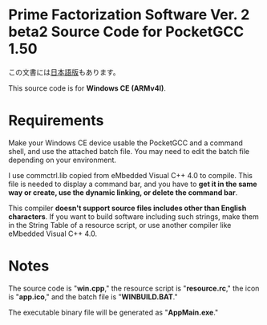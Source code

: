 # Prime Factorization Software Ver. 2 beta2 Source Code for PocketGCC 1.50
この文書には[日本語版](readme.md)もあります。

This source code is for **Windows CE (ARMv4I)**.

# Requirements
Make your Windows CE device usable the PocketGCC and a command shell, and use the attached batch file. You may need to edit the batch file depending on your environment.

I use commctrl.lib copied from eMbedded Visual C++ 4.0 to compile. This file is needed to display a command bar, and you have to **get it in the same way or create, use the dynamic linking, or delete the command bar**.

This compiler **doesn't support source files includes other than English characters**. If you want to build software including such strings, make them in the String Table of a resource script, or use another compiler like eMbedded Visual C++ 4.0.

# Notes
The source code is "**win.cpp**," the resource script is "**resource.rc**," the icon is "**app.ico**," and the batch file is "**WINBUILD.BAT**."

The executable binary file will be generated as "**AppMain.exe**."